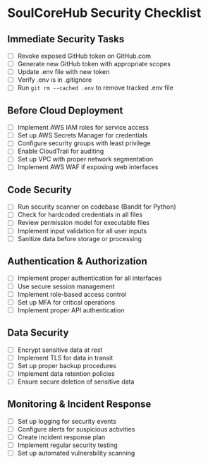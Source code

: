 # SoulCoreHub Security Checklist

## Immediate Security Tasks
- [ ] Revoke exposed GitHub token on GitHub.com
- [ ] Generate new GitHub token with appropriate scopes
- [ ] Update .env file with new token
- [ ] Verify .env is in .gitignore
- [ ] Run `git rm --cached .env` to remove tracked .env file

## Before Cloud Deployment
- [ ] Implement AWS IAM roles for service access
- [ ] Set up AWS Secrets Manager for credentials
- [ ] Configure security groups with least privilege
- [ ] Enable CloudTrail for auditing
- [ ] Set up VPC with proper network segmentation
- [ ] Implement AWS WAF if exposing web interfaces

## Code Security
- [ ] Run security scanner on codebase (Bandit for Python)
- [ ] Check for hardcoded credentials in all files
- [ ] Review permission model for executable files
- [ ] Implement input validation for all user inputs
- [ ] Sanitize data before storage or processing

## Authentication & Authorization
- [ ] Implement proper authentication for all interfaces
- [ ] Use secure session management
- [ ] Implement role-based access control
- [ ] Set up MFA for critical operations
- [ ] Implement proper API authentication

## Data Security
- [ ] Encrypt sensitive data at rest
- [ ] Implement TLS for data in transit
- [ ] Set up proper backup procedures
- [ ] Implement data retention policies
- [ ] Ensure secure deletion of sensitive data

## Monitoring & Incident Response
- [ ] Set up logging for security events
- [ ] Configure alerts for suspicious activities
- [ ] Create incident response plan
- [ ] Implement regular security testing
- [ ] Set up automated vulnerability scanning
